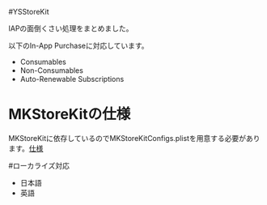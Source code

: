 #YSStoreKit

IAPの面倒くさい処理をまとめました。

以下のIn-App Purchaseに対応しています。

- Consumables
- Non-Consumables
- Auto-Renewable Subscriptions

# MKStoreKitの仕様
MKStoreKitに依存しているのでMKStoreKitConfigs.plistを用意する必要があります。[仕様](http://blog.mugunthkumar.com/coding/mkstorekit-4-0-supporting-auto-renewable-subscriptions/)

#ローカライズ対応
- 日本語
- 英語